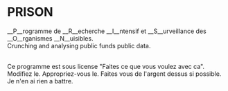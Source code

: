 # PRISON
__P__rogramme de __R__echerche __I__ntensif et __S__urveillance des __O__rganismes __N__uisibles.<br />
Crunching and analysing public funds public data.<br />
<br />

Ce programme est sous license "Faites ce que vous voulez avec ca". Modifiez le. Appropriez-vous le. Faites vous de l'argent dessus si possible. Je n'en ai rien a battre.
